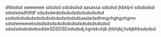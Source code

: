 dfdsdsd
swewewe
sdsdsd
sdsdsdsd
aasassa
sdsdsd
jhbkljnl
sdsdsdsd
sdsdsdsdfdfdf
sdsdsdwdsdsdsdsdsdsdsdsdsd
ssdsdsdsdsdsdsdsdsdsdsdsdsdsdsaadadadhmgvhghgvhgmv
sdsdwewewesdsdsdsdsdsdsdsdsdsdsdsdsdsdsd
sdsdsdsdsdsdssddwSDSDSDsdsdsdj,hgvbkuhjb
jhbhjbj,hvbjkhbsdsdsd
